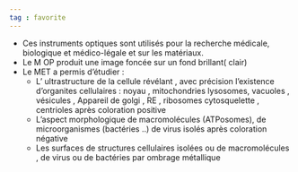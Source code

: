 ```yaml
---
tag : favorite
---
```

- Ces instruments optiques sont utilisés pour la recherche médicale, biologique et médico-légale et sur les matériaux.
- Le M OP produit une image foncée sur un fond brillant( clair)
- Le MET a permis d’étudier :
	- L’ ultrastructure de la cellule révélant , avec précision l’existence d’organites cellulaires : noyau , mitochondries lysosomes, vacuoles , vésicules , Appareil de golgi , RE , ribosomes cytosquelette , centrioles après coloration positive
	- L’aspect morphologique de macromolécules (ATPosomes), de microorganismes (bactéries ..) de virus isolés après coloration négative
	- Les surfaces de structures cellulaires isolées ou de macromolécules , de virus ou de bactéries par ombrage métallique